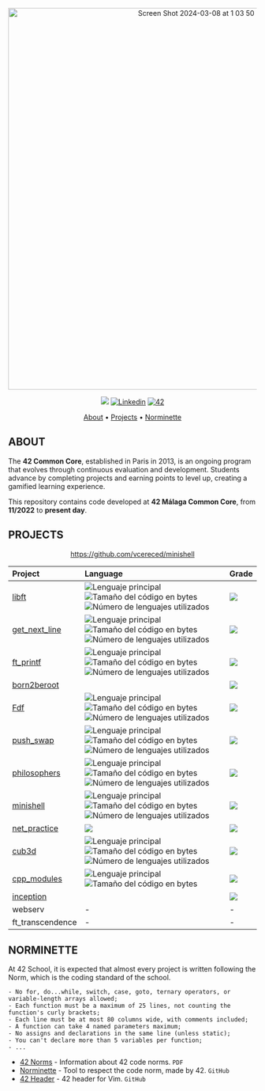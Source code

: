 <p align="center">
<img width="772" alt="Screen Shot 2024-03-08 at 1 03 50 PM" src="https://github.com/vcereced/42-common-core/assets/120835200/a4264d07-77c2-43f9-89c3-f09cd210d6a8">
</p>
<p align="center">
	<img src="https://img.shields.io/badge/status-in%20progress-yellow?style=flat-square"/>
	<a href='https://www.linkedin.com/in/victor-cereceda' target="_blank"><img alt='Linkedin' src='https://img.shields.io/badge/LinkedIn-100000?style=flat-square&logo=Linkedin&logoColor=white&labelColor=0A66C2&color=0A66C2'/></a>
	<a href='https://profile.intra.42.fr/users/vcereced' target="_blank"><img alt='42' src='https://img.shields.io/badge/Málaga-100000?style=flat-square&logo=42&logoColor=white&labelColor=000000&color=000000'/></a>
</p>

<p align="center">
	<a href="#about">About</a> •
	<a href="#projects">Projects</a> •
	<a href="#norminette">Norminette</a>
</p>

## ABOUT
The **42 Common Core**, established in Paris in 2013, is an ongoing program that evolves through continuous evaluation and development. Students advance by completing projects and earning points to level up, creating a gamified learning experience.

This repository contains code developed at **42 Málaga Common Core**, from **11/2022** to **present day**. </br>

## PROJECTS
<div align="center">

https://github.com/vcereced/minishell

| Project | Language | Grade |
| :--- | :--- | :--- | 
| [libft](https://github.com/vcereced/libft) | <img src="https://img.shields.io/github/languages/top/vcereced/libft" alt="Lenguaje principal"> <img src="https://img.shields.io/github/languages/code-size/vcereced/libft" alt="Tamaño del código en bytes"> <img src="https://img.shields.io/github/languages/count/vcereced/libft" alt="Número de lenguajes utilizados"> | <img src="https://img.shields.io/badge/125%20%2F%20100-success"/> | 
| [get_next_line](https://github.com/vcereced/get_next_line) | <img src="https://img.shields.io/github/languages/top/vcereced/get_next_line" alt="Lenguaje principal"> <img src="https://img.shields.io/github/languages/code-size/vcereced/get_next_line" alt="Tamaño del código en bytes"> <img src="https://img.shields.io/github/languages/count/vcereced/get_next_line" alt="Número de lenguajes utilizados"> | <img src="https://img.shields.io/badge/125%20%2F%20100-success"/> | 
| [ft_printf](https://github.com/vcereced/ft_printf) | <img src="https://img.shields.io/github/languages/top/vcereced/ft_printf" alt="Lenguaje principal"> <img src="https://img.shields.io/github/languages/code-size/vcereced/ft_printf" alt="Tamaño del código en bytes"> <img src="https://img.shields.io/github/languages/count/vcereced/ft_printf" alt="Número de lenguajes utilizados"> | <img src="https://img.shields.io/badge/108%20%2F%20100-success"/> | 
| [born2beroot](https://github.com/vcereced/born2beroot) |  | <img src="https://img.shields.io/badge/100%20%2F%20100-success"/> |  
| [Fdf](https://github.com/vcereced/Fdf) | <img src="https://img.shields.io/github/languages/top/vcereced/FdF" alt="Lenguaje principal"> <img src="https://img.shields.io/github/languages/code-size/vcereced/FdF" alt="Tamaño del código en bytes"> <img src="https://img.shields.io/github/languages/count/vcereced/FdF" alt="Número de lenguajes utilizados"> | <img src="https://img.shields.io/badge/115%20%2F%20100-success"/> | 
| [push_swap](https://github.com/vcereced/push_swap) | <img src="https://img.shields.io/github/languages/top/vcereced/push_swap" alt="Lenguaje principal"> <img src="https://img.shields.io/github/languages/code-size/vcereced/push_swap" alt="Tamaño del código en bytes"> <img src="https://img.shields.io/github/languages/count/vcereced/push_swap" alt="Número de lenguajes utilizados"> | <img src="https://img.shields.io/badge/100%20%2F%20100-success"/> |  
| [philosophers](https://github.com/vcereced/philosopher) | <img src="https://img.shields.io/github/languages/top/vcereced/philosopher" alt="Lenguaje principal"> <img src="https://img.shields.io/github/languages/code-size/vcereced/philosopher" alt="Tamaño del código en bytes"> <img src="https://img.shields.io/github/languages/count/vcereced/philosopher" alt="Número de lenguajes utilizados"> | <img src="https://img.shields.io/badge/125%20%2F%20100-sucess"/> | 
| [minishell](https://github.com/vcereced/minishell) | <img src="https://img.shields.io/github/languages/top/vcereced/minishell" alt="Lenguaje principal"> <img src="https://img.shields.io/github/languages/code-size/vcereced/minishell" alt="Tamaño del código en bytes"> <img src="https://img.shields.io/github/languages/count/vcereced/minishell" alt="Número de lenguajes utilizados"> | <img src="https://img.shields.io/badge/125%20%2F%20100-sucess"/> | 
| [net_practice](https://github.com/vcereced/net_practice) | <img src="https://img.shields.io/github/languages/top/vcereced/net_practice"/> | <img src="https://img.shields.io/badge/100%20%2F%20100-sucess"/> | 
| [cub3d](https://github.com/vcereced/cub3d) | <img src="https://img.shields.io/github/languages/top/vcereced/cub3d" alt="Lenguaje principal"> <img src="https://img.shields.io/github/languages/code-size/vcereced/cub3d" alt="Tamaño del código en bytes"> <img src="https://img.shields.io/github/languages/count/vcereced/cub3d" alt="Número de lenguajes utilizados"> | <img src="https://img.shields.io/badge/125%20%2F%20100-sucess"/> |  
| [cpp_modules](https://github.com/vcereced/cpp) | <img src="https://img.shields.io/github/languages/top/vcereced/cpp" alt="Lenguaje principal"> <img src="https://img.shields.io/github/languages/code-size/vcereced/cpp" alt="Tamaño del código en bytes"> | <img src="https://img.shields.io/badge/in_progress-yellow"/> | 
| [inception](https://github.com/vcereced/inception) |  | <img src="https://img.shields.io/badge/in_progress-yellow"/> | 
| webserv | - | - | 
| ft_transcendence  | - | - | 

</div>

## NORMINETTE
At 42 School, it is expected that almost every project is written following the Norm, which is the coding standard of the school.

```
- No for, do...while, switch, case, goto, ternary operators, or variable-length arrays allowed;
- Each function must be a maximum of 25 lines, not counting the function's curly brackets;
- Each line must be at most 80 columns wide, with comments included;
- A function can take 4 named parameters maximum;
- No assigns and declarations in the same line (unless static);
- You can't declare more than 5 variables per function;
- ...
```

* [42 Norms](https://github.com/42School/norminette/blob/master/pdf/en.norm.pdf) - Information about 42 code norms. `PDF`
* [Norminette](https://github.com/42School/norminette) - Tool to respect the code norm, made by 42. `GitHub`
* [42 Header](https://github.com/42Paris/42header) - 42 header for Vim. `GitHub`
